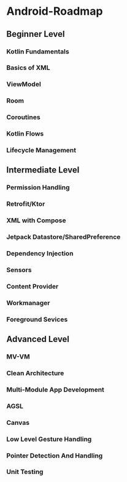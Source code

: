 # Android-Roadmap

## Beginner Level

### Kotlin Fundamentals

### Basics of XML
### ViewModel
### Room
### Coroutines
### Kotlin Flows
### Lifecycle Management

## Intermediate Level

### Permission Handling
### Retrofit/Ktor
### XML with Compose
### Jetpack Datastore/SharedPreference
### Dependency Injection
### Sensors
### Content Provider
### Workmanager
### Foreground Sevices

## Advanced Level

### MV-VM 
### Clean Architecture
### Multi-Module App Development
### AGSL
### Canvas
### Low Level Gesture Handling
### Pointer Detection And Handling
### Unit Testing

